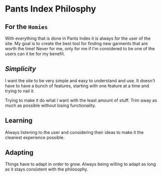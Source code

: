 # Pants Index Philosphy

## For the `Homies`

With everything that is done in Pants Index it is always for the user of the site. My goal is to create the best tool for finding new garments that are worth the time! Never for me, only for me if I'm considered to be one of the users can it be for my benefit.

## *Simplicity*

I want the site to be very simple and easy to understand and use. It doesn't have to have a bunch of features, starting with one feature at a time and trying to nail it.

Trying to make it do what I want with the least amount of stuff. Trim away as much as possible without losing functionality.

## Learning

Always listening to the user and considering their ideas to make it the cleanest experience possible. 

## Adapting

Things have to adapt in order to grow. Always being willing to adapt as long as it stays consistent with the philosophy.
